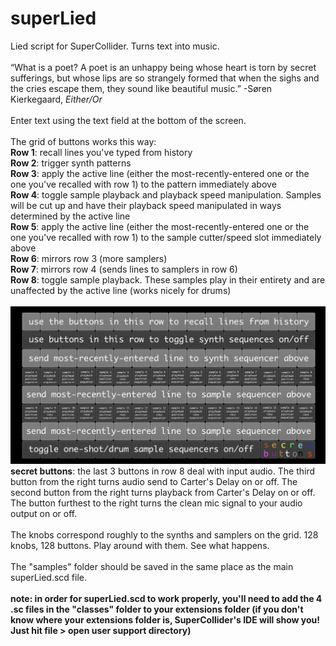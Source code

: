 # superLied

Lied script for SuperCollider. Turns text into music. <br>
<br>
“What is a poet? A poet is an unhappy being whose heart is torn by secret sufferings, but whose lips are so strangely formed that when the sighs and the cries escape them, they sound like beautiful music.”
-Søren Kierkegaard, *Either/Or*
<br><br>
Enter text using the text field at the bottom of the screen.
<br><br>
The grid of buttons works this way:<br>
<b>Row 1</b>: recall lines you've typed from history<br>
<b>Row 2</b>: trigger synth patterns<br>
<b>Row 3</b>: apply the active line (either the most-recently-entered one or the one you've recalled with row 1) to the pattern immediately above<br>
<b>Row 4</b>: toggle sample playback and playback speed manipulation. Samples will be cut up and have their playback speed manipulated in ways determined by the active line<br>
<b>Row 5</b>: apply the active line (either the most-recently-entered one or the one you've recalled with row 1) to the sample cutter/speed slot immediately above<br>
<b>Row 6</b>: mirrors row 3 (more samplers)<br>
<b>Row 7</b>: mirrors row 4 (sends lines to samplers in row 6)<br>
<b>Row 8</b>: toggle sample playback. These samples play in their entirety and are unaffected by the active line (works nicely for drums)<br>
<br>
![](sLgriDoc.png)
<br>
<b>secret buttons</b>: the last 3 buttons in row 8 deal with input audio. The third button from the right turns audio send to Carter's Delay on or off. The second button from the right turns playback from Carter's Delay on or off. The button furthest to the right turns the clean mic signal to your audio output on or off.
<br><br>
The knobs correspond roughly to the synths and samplers on the grid. 128 knobs, 128 buttons. Play around with them. See what happens.
<br><br>
The "samples" folder should be saved in the same place as the main superLied.scd file.
<br><br>
<b>note: in order for superLied.scd to work properly, you'll need to add the 4 .sc files in the "classes" folder to your extensions folder (if you don't know where your extensions folder is, SuperCollider's IDE will show you! Just hit file > open user support directory)</b>

